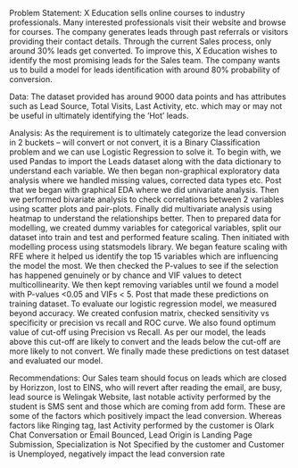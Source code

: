 Problem Statement:
X Education sells online courses to industry professionals. Many interested 
professionals visit their website and browse for courses. The company generates 
leads through past referrals or visitors providing their contact details. Through the 
current Sales process, only around 30% leads get converted. To improve this, X 
Education wishes to identify the most promising leads for the Sales team.
The company wants us to build a model for leads identification with around 80% 
probability of conversion.

Data:
The dataset provided has around 9000 data points and has attributes such as Lead 
Source, Total Visits, Last Activity, etc. which may or may not be useful in ultimately 
identifying the ‘Hot’ leads.

Analysis:
As the requirement is to ultimately categorize the lead conversion in 2 buckets – will 
convert or not convert, it is a Binary Classification problem and we can use Logistic 
Regression to solve it.
To begin with, we used Pandas to import the Leads dataset along with the data 
dictionary to understand each variable. We then began non-graphical exploratory 
data analysis where we handled missing values, corrected data types etc.
Post that we began with graphical EDA where we did univariate analysis. Then we 
performed bivariate analysis to check correlations between 2 variables using scatter 
plots and pair-plots. Finally did multivariate analysis using heatmap to understand 
the relationships better. Then to prepared data for modelling, we created dummy 
variables for categorical variables, split our dataset into train and test and performed 
feature scaling.
Then initiated with modelling process using statsmodels library. We began feature 
scaling with RFE where it helped us identify the top 15 variables which are 
influencing the model the most. We then checked the P-values to see if the selection 
has happened genuinely or by chance and VIF values to detect multicollinearity.
We then kept removing variables until we found a model with P-values <0.05 and 
VIFs < 5.
Post that made these predictions on training dataset.
To evaluate our logistic regression model, we measured beyond accuracy. We 
created confusion matrix, checked sensitivity vs specificity or precision vs recall and 
ROC curve. We also found optimum value of cut-off using Precision vs Recall. As 
per our model, the leads above this cut-off are likely to convert and the leads below 
the cut-off are more likely to not convert. We finally made these predictions on test 
dataset and evaluated our model.

Recommendations:
Our Sales team should focus on leads which are closed by Horizzon, lost to EINS, 
who will revert after reading the email, are busy, lead source is Welingak Website, 
last notable activity performed by the student is SMS sent and those which are 
coming from add form. These are some of the factors which positively impact the 
lead conversion.
Whereas factors like Ringing tag, last Activity performed by the customer is Olark 
Chat Conversation or Email Bounced, Lead Origin is Landing Page Submission, 
Specialization is Not Specified by the customer and Customer is Unemployed, 
negatively impact the lead conversion rate